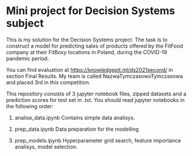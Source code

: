 # Mini project for Decision Systems subject

This is my solution for the Decision Systems project. The task is to construct a model for predicting sales of products offered by the FitFood company at their FitBoxy locations in Poland, during the COVID-19 pandemic period.

You can find evaluation at https://knowledgepit.ml/ds2021second/ in section Final Results. My team is called NazwaTymczasowoTymczasowa and placed 3rd in this competition.

This repository consists of 3 jupyter notebook files, zipped datasets and a prediction scores for test set in .txt. You should read jupyter notebooks in the following order:

1. analise_data.ipynb
  Contains simple data analisys.

2. prep_data.ipynb
  Data preparation for the modelling

3. prep_models.ipynb 
  Hyperparameter grid search, feature importance analisys, model selection.
  
